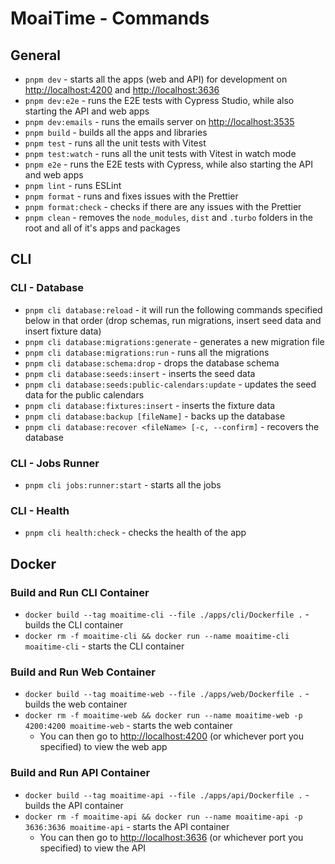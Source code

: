 # MoaiTime - Commands

## General

- `pnpm dev` - starts all the apps (web and API) for development on <http://localhost:4200> and <http://localhost:3636>
- `pnpm dev:e2e` - runs the E2E tests with Cypress Studio, while also starting the API and web apps
- `pnpm dev:emails` - runs the emails server on <http://localhost:3535>
- `pnpm build` - builds all the apps and libraries
- `pnpm test` - runs all the unit tests with Vitest
- `pnpm test:watch` - runs all the unit tests with Vitest in watch mode
- `pnpm e2e` - runs the E2E tests with Cypress, while also starting the API and web apps
- `pnpm lint` - runs ESLint
- `pnpm format` - runs and fixes issues with the Prettier
- `pnpm format:check` - checks if there are any issues with the Prettier
- `pnpm clean` - removes the `node_modules`, `dist` and `.turbo` folders in the root and all of it's apps and packages

## CLI

### CLI - Database

- `pnpm cli database:reload` - it will run the following commands specified below in that order (drop schemas, run migrations, insert seed data and insert fixture data)
- `pnpm cli database:migrations:generate` - generates a new migration file
- `pnpm cli database:migrations:run` - runs all the migrations
- `pnpm cli database:schema:drop` - drops the database schema
- `pnpm cli database:seeds:insert` - inserts the seed data
- `pnpm cli database:seeds:public-calendars:update` - updates the seed data for the public calendars
- `pnpm cli database:fixtures:insert` - inserts the fixture data
- `pnpm cli database:backup [fileName]` - backs up the database
- `pnpm cli database:recover <fileName> [-c, --confirm]` - recovers the database

### CLI - Jobs Runner

- `pnpm cli jobs:runner:start` - starts all the jobs

### CLI - Health

- `pnpm cli health:check` - checks the health of the app

## Docker

### Build and Run CLI Container

- `docker build --tag moaitime-cli --file ./apps/cli/Dockerfile .` - builds the CLI container
- `docker rm -f moaitime-cli && docker run --name moaitime-cli moaitime-cli` - starts the CLI container

### Build and Run Web Container

- `docker build --tag moaitime-web --file ./apps/web/Dockerfile .` - builds the web container
- `docker rm -f moaitime-web && docker run --name moaitime-web -p 4200:4200 moaitime-web` - starts the web container
  - You can then go to <http://localhost:4200> (or whichever port you specified) to view the web app

### Build and Run API Container

- `docker build --tag moaitime-api --file ./apps/api/Dockerfile .` - builds the API container
- `docker rm -f moaitime-api && docker run --name moaitime-api -p 3636:3636 moaitime-api` - starts the API container
  - You can then go to <http://localhost:3636> (or whichever port you specified) to view the API

